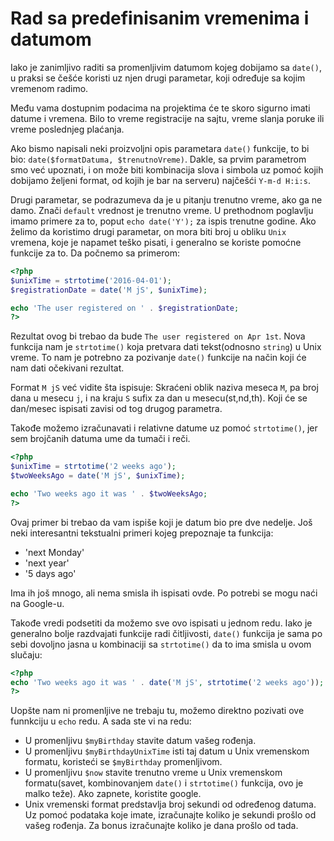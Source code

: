 # Rad sa predefinisanim vremenima i datumom

Iako je zanimljivo raditi sa promenljivim datumom kojeg dobijamo sa ```date()```, u praksi se češće koristi uz njen drugi parametar, koji određuje sa kojim vremenom radimo.

Među vama dostupnim podacima na projektima će te skoro sigurno imati datume i vremena. Bilo to vreme registracije na sajtu, vreme slanja poruke ili vreme poslednjeg plaćanja. 

Ako bismo napisali neki proizvoljni opis parametara ```date()``` funkcije, to bi bio: ```date($formatDatuma, $trenutnoVreme)```. Dakle, sa prvim parametrom smo već upoznati, i on može biti kombinacija slova i simbola uz pomoć kojih dobijamo željeni format, od kojih je bar na serveru) najčešći ```Y-m-d H:i:s```. 

Drugi parametar, se podrazumeva da je u pitanju trenutno vreme, ako ga ne damo. Znači ```default``` vrednost je trenutno vreme. U prethodnom poglavlju imamo primere za to, poput ```echo date('Y');``` za ispis trenutne godine. Ako želimo da koristimo drugi parametar, on mora biti broj u obliku ```Unix``` vremena, koje je napamet teško pisati, i generalno se koriste pomoćne funkcije za to. Da počnemo sa primerom:

```php
<?php
$unixTime = strtotime('2016-04-01');
$registrationDate = date('M jS', $unixTime);

echo 'The user registered on ' . $registrationDate;
?>
```

Rezultat ovog bi trebao da bude ```The user registered on Apr 1st```. Nova funkcija nam je ```strtotime()``` koja pretvara dati tekst(odnosno ```string```) u Unix vreme. To nam je potrebno za pozivanje ```date()``` funkcije na način koji će nam dati očekivani rezultat. 

Format ```M jS``` već vidite šta ispisuje: Skraćeni oblik naziva meseca ```M```, pa broj dana u mesecu ```j```, i na kraju ```S``` sufix za dan u mesecu(st,nd,th). Koji će se dan/mesec ispisati zavisi od tog drugog parametra.

Takođe možemo izračunavati i relativne datume uz pomoć ```strtotime()```, jer sem brojčanih datuma ume da tumači i reči.

```php
<?php
$unixTime = strtotime('2 weeks ago');
$twoWeeksAgo = date('M jS', $unixTime);

echo 'Two weeks ago it was ' . $twoWeeksAgo;
?>
```

Ovaj primer bi trebao da vam ispiše koji je datum bio pre dve nedelje. Još neki interesantni tekstualni primeri kojeg prepoznaje ta funkcija:

* 'next Monday'
* 'next year'
* '5 days ago'

Ima ih još mnogo, ali nema smisla ih ispisati ovde. Po potrebi se mogu naći na Google-u.

Takođe vredi podsetiti da možemo sve ovo ispisati u jednom redu. Iako je generalno bolje razdvajati funkcije radi čitljivosti, ```date()``` funkcija je sama po sebi dovoljno jasna u kombinaciji sa ```strtotime()``` da to ima smisla u ovom slučaju:

```php
<?php
echo 'Two weeks ago it was ' . date('M jS', strtotime('2 weeks ago'));
?>
```

Uopšte nam ni promenljive ne trebaju tu, možemo direktno pozivati ove funnkciju u ```echo``` redu. A sada ste vi na redu:

* U promenljivu ```$myBirthday``` stavite datum vašeg rođenja.
* U promenljivu ```$myBirthdayUnixTime``` isti taj datum u Unix vremenskom formatu, koristeći se ```$myBirthday``` promenljivom.
* U promenljivu ```$now``` stavite trenutno vreme u Unix vremenskom formatu(savet, kombinovanjem ```date()``` i ```strtotime()``` funkcija, ovo je malko teže). Ako zapnete, koristite google.
* Unix vremenski format predstavlja broj sekundi od određenog datuma. Uz pomoć podataka koje imate, izračunajte koliko je sekundi prošlo od vašeg rođenja. Za bonus izračunajte koliko je dana prošlo od tada.
